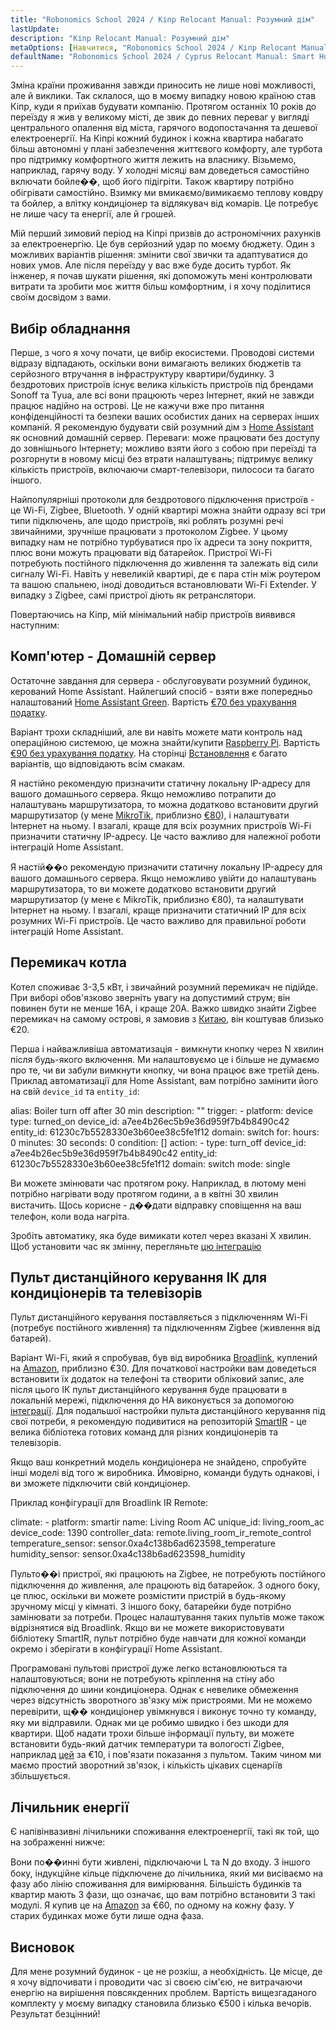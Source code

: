 ```yaml
---
title: "Robonomics School 2024 / Кіпр Relocant Manual: Розумний дім"
lastUpdate: 
description: "Кіпр Relocant Manual: Розумний дім"
metaOptions: [Навчитися, "Robonomics School 2024 / Кіпр Relocant Manual: Розумний дім"]
defaultName: "Robonomics School 2024 / Cyprus Relocant Manual: Smart Home"
---
```


<LessonImages imageClasses="mb"  src='school-2024-cyprus-relocant-manual/Setup_SmartHome-Academy.jpg' alt="Cyprus Relocant Manual Cover" />

Зміна країни проживання завжди приносить не лише нові можливості, але й виклики. Так склалося, що в моєму випадку новою країною став Кіпр, куди я приїхав будувати компанію. Протягом останніх 10 років до переїзду я жив у великому місті, де звик до певних переваг у вигляді центрального опалення від міста, гарячого водопостачання та дешевої електроенергії. На Кіпрі кожний будинок і кожна квартира набагато більш автономні у плані забезпечення життєвого комфорту, але турбота про підтримку комфортного життя лежить на власнику. Візьмемо, наприклад, гарячу воду. У холодні місяці вам доведеться самостійно включати бойле��, щоб його підігріти. Також квартиру потрібно обігрівати самостійно. Взимку ми вмикаємо/вимикаємо теплову ковдру та бойлер, а влітку кондиціонер та відлякувач від комарів. Це потребує не лише часу та енергії, але й грошей.

Мій перший зимовий період на Кіпрі призвів до астрономічних рахунків за електроенергію. Це був серйозний удар по моєму бюджету. Один з можливих варіантів рішення: змінити свої звички та адаптуватися до нових умов. Але після переїзду у вас вже буде досить турбот. Як інженер, я почав шукати рішення, які допоможуть мені контролювати витрати та зробити моє життя більш комфортним, і я хочу поділитися своїм досвідом з вами.

## Вибір обладнання

Перше, з чого я хочу почати, це вибір екосистеми. Проводові системи відразу відпадають, оскільки вони вимагають великих бюджетів та серйозного втручання в інфраструктуру квартири/будинку. З бездротових пристроїв існує велика кількість пристроїв під брендами Sonoff та Tyua, але всі вони працюють через Інтернет, який не завжди працює надійно на острові. Це не кажучи вже про питання конфіденційності та безпеки ваших особистих даних на серверах інших компаній. Я рекомендую будувати свій розумний дім з [Home Assistant](https://www.home-assistant.io) як основний домашній сервер. Переваги: може працювати без доступу до зовнішнього Інтернету; можливо взяти його з собою при переїзді та розгорнути в новому місці без втрати налаштувань; підтримує велику кількість пристроїв, включаючи смарт-телевізори, пилососи та багато іншого.

Найпопулярніші протоколи для бездротового підключення пристроїв - це Wi-Fi, Zigbee, Bluetooth. У одній квартирі можна знайти одразу всі три типи підключень, але щодо пристроїв, які роблять розумні речі звичайними, зручніше працювати з протоколом Zigbee. У цьому випадку нам не потрібно турбуватися про їх адреси та зону покриття, плюс вони можуть працювати від батарейок. Пристрої Wi-Fi потребують постійного підключення до живлення та залежать від сили сигналу Wi-Fi. Навіть у невеликій квартирі, де є пара стін між роутером та вашою спальнею, іноді доводиться встановлювати Wi-Fi Extender. У випадку з Zigbee, самі пристрої діють як ретранслятори.

Повертаючись на Кіпр, мій мінімальний набір пристроїв виявився наступним:

## Комп'ютер - Домашній сервер

Остаточне завдання для сервера - обслуговувати розумний будинок, керований Home Assistant. Найлегший спосіб - взяти вже попередньо налаштований [Home Assistant Green](https://www.home-assistant.io/green/). Вартість [€70 без урахування податку](https://thepihut.com/products/home-assistant-green).

<LessonImages src="school-2024-cyprus-relocant-manual/home-assistant-green.png" alt="Home Assistant green"/>

Варіант трохи складніший, але ви навіть можете мати контроль над операційною системою, це можна знайти/купити [Raspberry Pi](https://www.raspberrypi.com). Вартість [€90 без урахування податку](https://https://thepihut.com/products/raspberry-pi-5-starter-kit). На сторінці [Встановлення](https://www.home-assistant.io/installation/) є багато варіантів, що відповідають всім смакам.

<LessonImages imageClasses="small" src="school-2024-cyprus-relocant-manual/raspberry-pi.png" alt="Raspberry Pi"/>

Я настійно рекомендую призначити статичну локальну IP-адресу для вашого домашнього сервера. Якщо неможливо потрапити до налаштувань маршрутизатора, то можна додатково встановити другий маршрутизатор (у мене [MikroTik](https://mikrotik.com/product/hap_ax2), приблизно [€80](https://www.mstronics.com/c/337_1345_485/networking-devices-routers.html?filter_id=154)), і налаштувати Інтернет на ньому. І взагалі, краще для всіх розумних пристроїв Wi-Fi призначити статичну IP-адресу. Це часто важливо для належної роботи інтеграцій Home Assistant.

<LessonImages imageClasses="small" src="school-2024-cyprus-relocant-manual/sonoff-zigbee-stick.png" alt="Sonoff Zigbee USB Stick"/>

Я настій��о рекомендую призначити статичну локальну IP-адресу для вашого домашнього сервера. Якщо неможливо увійти до налаштувань маршрутизатора, то ви можете додатково встановити другий маршрутизатор (у мене є MikroTik, приблизно €80), та налаштувати Інтернет на ньому. І взагалі, краще призначити статичний IP для всіх розумних Wi-Fi пристроїв. Це часто важливо для правильної роботи інтеграцій Home Assistant.

## Перемикач котла

Котел споживає 3-3,5 кВт, і звичайний розумний перемикач не підійде. При виборі обов'язково зверніть увагу на допустимий струм; він повинен бути не менше 16А, і краще 20А. Важко швидко знайти Zigbee перемикач на самому острові, я замовив з [Китаю](https://vi.aliexpress.com/item/1005006833309900.html), він коштував близько €20.

<robo-academy-grid :columns="2" textAlign="center">
    <robo-academy-grid-element>
      <LessonImages src="school-2024-cyprus-relocant-manual/boiler-switch-dimension.png" alt="Boiler Switch"/>
    </robo-academy-grid-element>
    <robo-academy-grid-element>
      <LessonImages src="school-2024-cyprus-relocant-manual/boiler-switch-wiring.png" alt="Boiler Switch Wiring"/>
    </robo-academy-grid-element/>
</robo-academy-grid>

Перша і найважливіша автоматизація - вимкнути кнопку через N хвилин після будь-якого включення. Ми налаштовуємо це і більше не думаємо про те, чи ви забули вимкнути кнопку, чи вона працює вже третій день. Приклад автоматизації для Home Assistant, вам потрібно замінити його на свій `device_id` та `entity_id`:

<LessonCodeWrapper language="yaml" noCopyIcon>
    alias: Boiler turn off after 30 min
    description: ""
    trigger:
    - platform: device
        type: turned_on
        device_id: a7ee4b26ec5b9e36d959f7b4b8490c42
        entity_id: 61230c7b5528330e3b60ee38c5fe1f12
        domain: switch
        for:
        hours: 0
        minutes: 30
        seconds: 0
    condition: []
    action:
    - type: turn_off
        device_id: a7ee4b26ec5b9e36d959f7b4b8490c42
        entity_id: 61230c7b5528330e3b60ee38c5fe1f12
        domain: switch
    mode: single
</LessonCodeWrapper>

Ви можете змінювати час протягом року. Наприклад, в лютому мені потрібно нагрівати воду протягом години, а в квітні 30 хвилин вистачить. Щось корисне - д��дати відправку сповіщення на ваш телефон, коли вода нагріта.

<robo-academy-note type="note" title="Homework">
  Зробіть автоматику, яка буде вимикати котел через вказані Х хвилин. Щоб установити час як змінну, перегляньте <a href="https://www.home-assistant.io/integrations/input_number/">цю інтеграцію</a>
</robo-academy-note>

## Пульт дистанційного керування ІК для кондиціонерів та телевізорів

Пульт дистанційного керування поставляється з підключенням Wi-Fi (потребує постійного живлення) та підключенням Zigbee (живлення від батарей).

Варіант Wi-Fi, який я спробував, був від виробника [Broadlink](https://www.ibroadlink.com/productinfo/762674.html), куплений на [Amazon](https://www.amazon.de/-/en/dp/B07ZSG9Y67/), приблизно €30. Для початкової настройки вам доведеться встановити їх додаток на телефоні та створити обліковий запис, але після цього ІК пульт дистанційного керування буде працювати в локальній мережі, підключення до HA виконується за допомогою [інтеграції](https://www.home-assistant.io/integrations/broadlink/). Для подальшої настройки пульта дистанційного керування під свої потреби, я рекомендую подивитися на репозиторій [SmartIR](https://github.com/smartHomeHub/SmartIR) - це велика бібліотека готових команд для різних кондиціонерів та телевізорів.

<robo-academy-note type="note" title="Порада">
  Якщо ваш конкретний модель кондиціонера не знайдено, спробуйте інші моделі від того ж виробника. Ймовірно, команди будуть однакові, і ви зможете підключити свій кондиціонер.
</robo-academy-note>

<LessonImages src="school-2024-cyprus-relocant-manual/broadlink-ir.png" alt="Broadlink IR Remote Control"/>

Приклад конфігурації для Broadlink IR Remote:

<LessonCodeWrapper language="yaml" noCopyIcon>
    climate:
    - platform: smartir
        name: Living Room AC
        unique_id: living_room_ac
        device_code: 1390
        controller_data: remote.living_room_ir_remote_control
        temperature_sensor: sensor.0xa4c138b6ad623598_temperature
        humidity_sensor: sensor.0xa4c138b6ad623598_humidity 
</LessonCodeWrapper>

Пульто��і пристрої, які працюють на Zigbee, не потребують постійного підключення до живлення, але працюють від батарейок. З одного боку, це плюс, оскільки ви можете розмістити пристрій в будь-якому зручному місці у кімнаті. З іншого боку, батарейки буде потрібно замінювати за потреби. Процес налаштування таких пультів може також відрізнятися від Broadlink. Якщо ви не можете використовувати бібліотеку SmartIR, пульт потрібно буде навчати для кожної команди окремо і зберігати в конфігурації Home Assistant.

Програмовані пультові пристрої дуже легко встановлюються та налаштовуються; вони не потребують кріплення на стіну або підключення до шини кондиціонера. Однак є невелике обмеження через відсутність зворотного зв'язку між пристроями. Ми не можемо перевірити, щ�� кондиціонер увімкнувся і виконує точно ту команду, яку ми відправили. Однак ми це робимо швидко і без шкоди для квартири. Щоб надати трохи більше інформації пульту, ви можете встановити будь-який датчик температури та вологості Zigbee, наприклад [цей](https://vi.aliexpress.com/item/1005005595631552.html) за €10, і пов'язати показання з пультом. Таким чином ми маємо простий зворотний зв'язок, і кількість цікавих сценаріїв збільшується.

## Лічильник енергії

Є напівінвазивні лічильники споживання електроенергії, такі як той, що на зображенні нижче:

<LessonImages imageClasses="small" src="school-2024-cyprus-relocant-manual/energy-meter.png" alt="Energy Meter"/>

Вони по��инні бути живлені, підключаючи L та N до входу. З іншого боку, індукційне кільце підключене до лічильника, який ми висіваємо на фазу або лінію споживання для вимірювання. Більшість будинків та квартир мають 3 фази, що означає, що вам потрібно встановити 3 такі модулі. Я купив це на [Amazon](https://www.amazon.de/gp/product/B0C37DJXVD/) за €60, по одному на кожну фазу. У старих будинках може бути лише одна фаза.

## Висновок

Для мене розумний будинок - це не розкіш, а необхідність. Це місце, де я хочу відпочивати і проводити час зі своєю сім'єю, не витрачаючи енергію на вирішення повсякденних проблем. Вартість вищезгаданого комплекту у моєму випадку становила близько €500 і кілька вечорів. Результат безцінний!